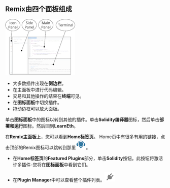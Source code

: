 ## Remix由四个面板组成

![Remix layout](https://raw.githubusercontent.com/ethereum/remix-workshops/master/Basics/interface_introduction/images/a-layout1c.png "Remix layout")

- 大多数插件出现在**侧边栏**。
- 在主面板中进行代码编辑。
- 交易和其他操作的结果在**终端**可见。
- 在**图标面板**中切换插件。
- 拖动边框可以放大面板。

单击**图标面板**中的图标以转到其他的插件。单击**Solidity编译器**图标，然后单击**部署和运行**图标。然后回到**LearnEth**。

在**Remix主面板**上，您可以看到**Home标签页**。 Home页中有很多有用的链接，点击顶部的Remix图标可以跳转到那里![Remix icon](https://raw.githubusercontent.com/ethereum/remix-workshops/master/Basics/interface_introduction/images/remix-logo.png "Remix icon")。

- 在**Home标签页**的**Featured Plugins**部分，单击**Solidity**按钮。此按钮将激活许多插件-您将在**图标面板**中看到它们。

- 在**Plugin Manager**中可以查看整个插件列表。![plugin manager](https://raw.githubusercontent.com/ethereum/remix-workshops/master/Basics/interface_introduction/images/plugin1.png "Plugin Manager icon")